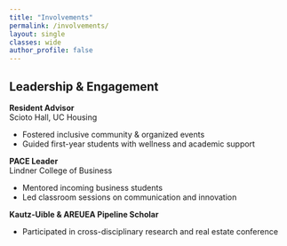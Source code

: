 ```yaml
---
title: "Involvements"
permalink: /involvements/
layout: single
classes: wide
author_profile: false
---
```


## Leadership & Engagement

**Resident Advisor**  
Scioto Hall, UC Housing  
- Fostered inclusive community & organized events  
- Guided first-year students with wellness and academic support

**PACE Leader**  
Lindner College of Business  
- Mentored incoming business students  
- Led classroom sessions on communication and innovation

**Kautz-Uible & AREUEA Pipeline Scholar**  
- Participated in cross-disciplinary research and real estate conference
